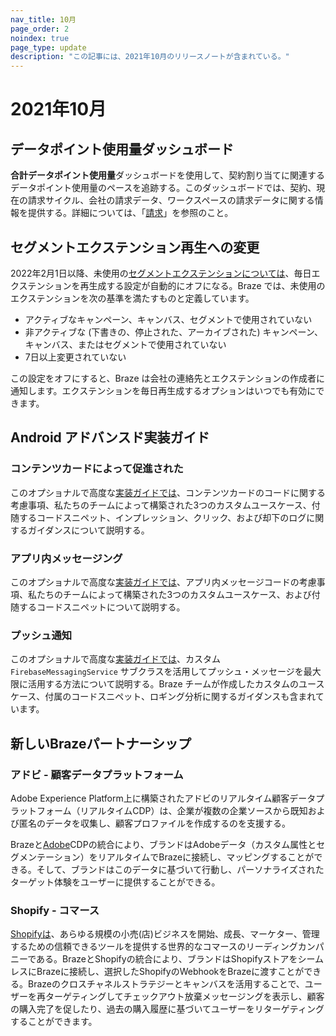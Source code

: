 ```yaml
---
nav_title: 10月
page_order: 2
noindex: true
page_type: update
description: "この記事には、2021年10月のリリースノートが含まれている。"
---
```

 
# 2021年10月

## データポイント使用量ダッシュボード

**合計データポイント使用量**ダッシュボードを使用して、契約割り当てに関連するデータポイント使用量のペースを追跡する。このダッシュボードでは、契約、現在の請求サイクル、会社の請求データ、ワークスペースの請求データに関する情報を提供する。詳細については、「[請求]({{site.baseurl}}/user_guide/onboarding_with_braze/subscription_and_usage/#total-data-points-dashboard)」を参照のこと。

## セグメントエクステンション再生への変更

2022年2月1日以降、未使用の[セグメントエクステンションについては]({{site.baseurl}}/user_guide/engagement_tools/segments/segment_extension/)、毎日エクステンションを再生成する設定が自動的にオフになる。Braze では、未使用のエクステンションを次の基準を満たすものと定義しています。

- アクティブなキャンペーン、キャンバス、セグメントで使用されていない
- 非アクティブな (下書きの、停止された、アーカイブされた) キャンペーン、キャンバス、またはセグメントで使用されていない
- 7日以上変更されていない

この設定をオフにすると、Braze は会社の連絡先とエクステンションの作成者に通知します。エクステンションを毎日再生成するオプションはいつでも有効にできます。

## Android アドバンスド実装ガイド

### コンテンツカードによって促進された

このオプショナルで高度な[実装ガイドでは]({{site.baseurl}}/developer_guide/platform_integration_guides/android/content_cards/implementation_guide/)、コンテンツカードのコードに関する考慮事項、私たちのチームによって構築された3つのカスタムユースケース、付随するコードスニペット、インプレッション、クリック、および却下のログに関するガイダンスについて説明する。

### アプリ内メッセージング

このオプショナルで高度な[実装ガイドでは]({{site.baseurl}}/developer_guide/platform_integration_guides/android/in-app_messaging/implementation_guide/)、アプリ内メッセージコードの考慮事項、私たちのチームによって構築された3つのカスタムユースケース、および付随するコードスニペットについて説明する。

### プッシュ通知

このオプショナルで高度な[実装ガイドでは]({{site.baseurl}}/developer_guide/platform_integration_guides/android/push_notifications/android/implementation_guide/)、カスタム`FirebaseMessagingService` サブクラスを活用してプッシュ・メッセージを最大限に活用する方法について説明する。Braze チームが作成したカスタムのユースケース、付属のコードスニペット、ロギング分析に関するガイダンスも含まれています。

## 新しいBrazeパートナーシップ

### アドビ - 顧客データプラットフォーム

Adobe Experience Platform上に構築されたアドビのリアルタイム顧客データプラットフォーム（リアルタイムCDP）は、企業が複数の企業ソースから既知および匿名のデータを収集し、顧客プロファイルを作成するのを支援する。

Brazeと[Adobe]({{site.baseurl}}/partners/data_and_infrastructure_agility/customer_data_platform/adobe/)CDPの統合により、ブランドはAdobeデータ（カスタム属性とセグメンテーション）をリアルタイムでBrazeに接続し、マッピングすることができる。そして、ブランドはこのデータに基づいて行動し、パーソナライズされたターゲット体験をユーザーに提供することができる。 

### Shopify - コマース

[Shopifyは]({{site.baseurl}}/partners/message_orchestration/channel_extensions/ecommerce/shopify/shopify/)、あらゆる規模の小売(店)ビジネスを開始、成長、マーケター、管理するための信頼できるツールを提供する世界的なコマースのリーディングカンパニーである。BrazeとShopifyの統合により、ブランドはShopifyストアをシームレスにBrazeに接続し、選択したShopifyのWebhookをBrazeに渡すことができる。Brazeのクロスチャネルストラテジーとキャンバスを活用することで、ユーザーを再ターゲティングしてチェックアウト放棄メッセージングを表示し、顧客の購入完了を促したり、過去の購入履歴に基づいてユーザーをリターゲティングすることができます。